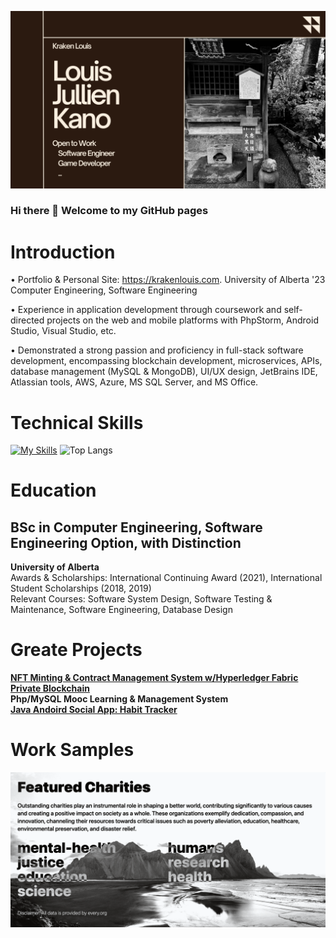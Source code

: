 ![alt text](https://github.com/jul-louis/jul-louis/blob/main/Kraken%20Louis.png?raw=true)

### Hi there 👋 Welcome to my GitHub pages

<!--
**jul-louis/jul-louis** is a ✨ _special_ ✨ repository because its `README.md` (this file) appears on your GitHub profile.

Here are some ideas to get you started:

- 🔭 I’m currently working on ...
- 🌱 I’m currently learning ...
- 👯 I’m looking to collaborate on ...
- 🤔 I’m looking for help with ...
- 💬 Ask me about ...
- 📫 How to reach me: ...
- 😄 Pronouns: ...
- ⚡ Fun fact: ...
-->
# Introduction

• Portfolio & Personal Site: https://krakenlouis.com. University of Alberta '23 Computer Engineering, Software Engineering

• Experience in application development through coursework and self-directed projects on the web and mobile platforms with PhpStorm, Android Studio, Visual Studio, etc.

• Demonstrated a strong passion and proficiency in full-stack software development, encompassing blockchain development, microservices, APIs, database management (MySQL & MongoDB), UI/UX design, JetBrains IDE, Atlassian tools, AWS, Azure, MS SQL Server, and MS Office.

# Technical Skills
[![My Skills](https://skillicons.dev/icons?i=js,ts,java,go,rust,c,cpp,php,aws,azure,heroku,bootstrap,github,vite,react,wasm,html,css&perline=6)](https://skillicons.dev)
![Top Langs](https://github-readme-stats.vercel.app/api/top-langs/?username=jul-louis&layout=compact)


# Education
## BSc in Computer Engineering, Software Engineering Option, with Distinction
**University of Alberta**\
Awards & Scholarships: International Continuing Award (2021), International Student Scholarships (2018, 2019)\
Relevant Courses: Software System Design, Software Testing & Maintenance, Software Engineering, Database Design 

# Greate Projects
<a href="https://github.com/jul-louis/Capstone-NFTMintingContractManagementSystem" target="_blank"><b>NFT Minting & Contract Management System w/Hyperledger Fabric Private Blockchain</b></a>\
**Php/MySQL Mooc Learning & Management System**\
<a href="https://github.com/CMPUT301F21T45/GoAlog/wiki" target="_blank"><b>Java Andoird Social App: Habit Tracker</b></a>

# Work Samples
![alt=text](https://github.com/jul-louis/Charity/blob/main/Screen%20Shot%202023-08-04%20at%2010.24.51%20PM.png?raw=true)
<!--
# Programming Languages
![Top Langs](https://github-readme-stats.vercel.app/api/top-langs/?username=jul-louis&layout=compact)
-->
